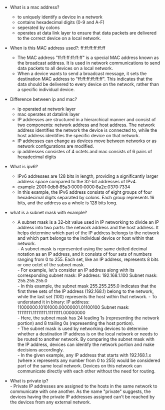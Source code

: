  
- What is a mac address?
  - to uniquely identify a device in a network
  - contains hexadecimal digits (0-9 and A-F)
  - seperated by colons
  - operates at data link layer to ensure that data packets are delivered to the correct device on a local network.
 
- When is this MAC address used?: ff:ff:ff:ff:ff:ff
  - The MAC address "ff:ff:ff:ff:ff:ff" is a special MAC address known as the broadcast address. It is used in network communications to send data packets to all devices on a local network.
  - When a device wants to send a broadcast message, it sets the destination MAC address to "ff:ff:ff:ff:ff:ff". This indicates that the data should be delivered to every device on the network, rather than a specific individual device.


- Difference between ip and mac?
  - ip operated at network layer
  - mac operates at datalink layer
  - IP addresses are structured in a hierarchical manner and consist of two components: network address and host address. The network address identifies the network the device is connected to, while the host address identifies the specific device on that network.
  - IP addresses can change as devices move between networks or as network configurations are modified.
  - ip addresses consistes of 4 octets and mac consists of 6 pairs of hexadecimal digits


- What is ipv6?
   - IPv6 addresses are 128 bits in length, providing a significantly larger address space compared to the 32-bit addresses of IPv4. 
   - example 2001:0db8:85a3:0000:0000:8a2e:0370:7334
   - In this example, the IPv6 address consists of eight groups of four hexadecimal digits separated by colons. Each group represents 16 bits, and the address as a whole is 128 bits long.


- what is a subnet mask with example?
     - A subnet mask is a 32-bit value used in IP networking to divide an IP address into two parts: the network address and the host address. It helps determine which part of the IP address belongs to the network and which part belongs to the individual device or host within that network. <br/>
      - A subnet mask is represented using the same dotted decimal notation as an IP address, and it consists of four sets of numbers ranging from 0 to 255. Each set, like an IP address, represents 8 bits or one octet of the subnet mask. <br/>
      - For example, let's consider an IP address along with its corresponding subnet mask:
IP address: 192.168.1.100
Subnet mask: 255.255.255.0 <br/>
      - In this example, the subnet mask 255.255.255.0 indicates that the first three sets of the IP address (192.168.1) belong to the network, while the last set (100) represents the host within that network.
      - To understand it in binary: IP address: 11000000.10101000.00000001.01100100
Subnet mask: 11111111.11111111.11111111.00000000 <br/>
      - Here, the subnet mask has 24 leading 1s (representing the network portion) and 8 trailing 0s (representing the host portion).<br/>
      - The subnet mask is used by networking devices to determine whether a destination IP address is on the local network or needs to be routed to another network. By comparing the subnet mask with the IP address, devices can identify the network portion and make decisions accordingly. <br/>
      - In the given example, any IP address that starts with 192.168.1.x (where x represents any number from 0 to 255) would be considered part of the same local network. Devices on this network can communicate directly with each other without the need for routing. <br/>


- What is private ip? <br/>
       - Private IP addresses are assigned to the hosts in the same network to communicate with one another. As the name "private" suggests, the devices having the private IP addresses assigned can't be reached by the devices from any external network.










